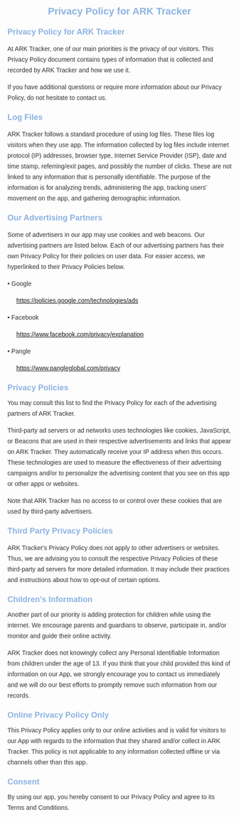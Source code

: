 <!DOCTYPE html PUBLIC "-//W3C//DTD XHTML 1.0 Transitional//EN" "http://www.w3.org/TR/xhtml1/DTD/xhtml1-transitional.dtd">
<html xmlns="http://www.w3.org/1999/xhtml">
<head>
<meta http-equiv="Content-Type" content="text/html; charset=utf-8" />
<title>ARK</title>
<style>
*{ font-family:Arial, Helvetica, sans-serif; margin:0; padding:0;}
body{ margin:20px 10px; line-height:24px; color:#333; font-size:14px}
.title{ color:#8DB3E2; font-weight:bold; font-size:22px; text-align:center}
.l-title{ color:#8DB3E2; font-weight:bold; font-size:18px; margin-top:20px}
.txt01{ font-style:italic}
.txt02{ text-indent:2em}
.txt03{ font-size:18px; margin:20px 0}

</style>
</head>

<body>
<p class="title">Privacy Policy for ARK Tracker</p>
<p class="l-title" style="margin-bottom:10px">Privacy Policy for ARK Tracker</p>
<p>At ARK Tracker, one of our main priorities is the privacy of our visitors. This Privacy Policy document contains types of information that is collected and recorded by ARK Tracker and how we use it.

If you have additional questions or require more information about our Privacy Policy, do not hesitate to contact us.</p>  

<p class="l-title" style="margin-bottom:10px">Log Files</p>

<p>ARK Tracker follows a standard procedure of using log files. These files log visitors when they use app. The information collected by log files include internet protocol (IP) addresses, browser type, Internet Service Provider (ISP), date and time stamp, referring/exit pages, and possibly the number of clicks. These are not linked to any information that is personally identifiable. The purpose of the information is for analyzing trends, administering the app, tracking users' movement on the app, and gathering demographic information.</p>

<p class="l-title" style="margin-bottom:10px">Our Advertising Partners</p>

<p>Some of advertisers in our app may use cookies and web beacons. Our advertising partners are listed below. Each of our advertising partners has their own Privacy Policy for their policies on user data. For easier access, we hyperlinked to their Privacy Policies below.</p>

<p style="margin-top:10px">• Google</p>  
<p style="margin-left:20px"><a href="https://policies.google.com/technologies/ads">https://policies.google.com/technologies/ads</a></p>
<p style="margin-top:10px">• Facebook</p>  
<p style="margin-left:20px"><a href="https://www.facebook.com/privacy/explanation">https://www.facebook.com/privacy/explanation</a></p>
<p style="margin-top:10px">• Pangle</p>  
<p style="margin-left:20px"><a href="https://www.pangleglobal.com/privacy">https://www.pangleglobal.com/privacy</a></p>

<p class="l-title" style="margin-bottom:10px">Privacy Policies</p>

<p style="margin-top:5px">You may consult this list to find the Privacy Policy for each of the advertising partners of ARK Tracker.</p>
<p style="margin-top:5px">Third-party ad servers or ad networks uses technologies like cookies, JavaScript, or Beacons that are used in their respective advertisements and links that appear on ARK Tracker. They automatically receive your IP address when this occurs. These technologies are used to measure the effectiveness of their advertising campaigns and/or to personalize the advertising content that you see on this app or other apps or websites.</p>
<p style="margin-top:5px">Note that ARK Tracker has no access to or control over these cookies that are used by third-party advertisers.</p>

<p class="l-title" style="margin-bottom:10px">Third Party Privacy Policies</p>

<p>ARK Tracker's Privacy Policy does not apply to other advertisers or websites. Thus, we are advising you to consult the respective Privacy Policies of these third-party ad servers for more detailed information. It may include their practices and instructions about how to opt-out of certain options.</p>

<p class="l-title" style="margin-bottom:10px">Children's Information</p>
<p style="margin-top:5px">Another part of our priority is adding protection for children while using the internet. We encourage parents and guardians to observe, participate in, and/or monitor and guide their online activity.</p>
<p style="margin-top:5px">ARK Tracker does not knowingly collect any Personal Identifiable Information from children under the age of 13. If you think that your child provided this kind of information on our App, we strongly encourage you to contact us immediately and we will do our best efforts to promptly remove such information from our records.</p>

<p class="l-title" style="margin-bottom:10px">Online Privacy Policy Only</p>
<p style="margin-top:5px">This Privacy Policy applies only to our online activities and is valid for visitors to our App with regards to the information that they shared and/or collect in ARK Tracker. This policy is not applicable to any information collected offline or via channels other than this app.</p>

<p class="l-title" style="margin-bottom:10px">Consent</p>
<p style="margin-top:5px">By using our app, you hereby consent to our Privacy Policy and agree to its Terms and Conditions.</p>

</body>
</html>
